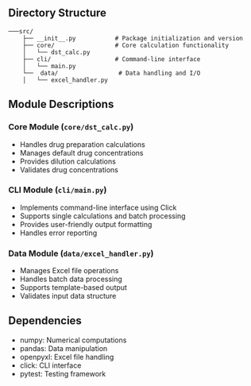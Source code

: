 ## Directory Structure

```
───src/
    ├── __init__.py           # Package initialization and version
    ├── core/                 # Core calculation functionality
    │   └── dst_calc.py
    ├── cli/                  # Command-line interface
    │   └── main.py
    └──  data/                 # Data handling and I/O
    │   └── excel_handler.py
```

## Module Descriptions

### Core Module (`core/dst_calc.py`)
- Handles drug preparation calculations
- Manages default drug concentrations
- Provides dilution calculations
- Validates drug concentrations

### CLI Module (`cli/main.py`)
- Implements command-line interface using Click
- Supports single calculations and batch processing
- Provides user-friendly output formatting
- Handles error reporting

### Data Module (`data/excel_handler.py`)
- Manages Excel file operations
- Handles batch data processing
- Supports template-based output
- Validates input data structure

## Dependencies
- numpy: Numerical computations
- pandas: Data manipulation
- openpyxl: Excel file handling
- click: CLI interface
- pytest: Testing framework
